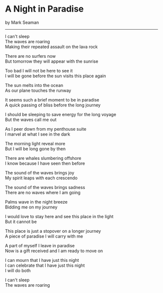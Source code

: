 # A Night in Paradise

by Mark Seaman

---

I can't sleep<br>
The waves are roaring<br>
Making their repeated assault on the lava rock

There are no surfers now <br>
But tomorrow they will appear with the sunrise

Too bad I will not be here to see it<br>
I will be gone before the sun visits this place again

The sun melts into the ocean<br>
As our plane touches the runway 

It seems such a brief moment to be in paradise<br>
A quick passing of bliss before the long journey

I should be sleeping to save energy for the long voyage<br>
But the waves call me out

As I peer down from my penthouse suite<br>
I marvel at what I see in the dark

The morning light reveal more<br>
But I will be long gone by then

There are whales slumbering offshore<br>
I know because I have seen then before

The sound of the waves brings joy<br>
My spirit leaps with each crescendo

The sound of the waves brings sadness<br>
There are no waves where I am going

Palms wave in the night breeze<br>
Bidding me on my journey

I would love to stay here and see this place in the light<br>
But it cannot be

This place is just a stopover on a longer journey<br>
A piece of paradise I will carry with me

A part of myself I leave in paradise<br>
Now is a gift received and I am ready to move on

I can mourn that I have just this night<br>
I can celebrate that I have just this night<br>
I will do both

I can't sleep<br>
The waves are roaring

